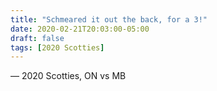 ```yaml
---
title: "Schmeared it out the back, for a 3!"
date: 2020-02-21T20:03:00-05:00
draft: false
tags: [2020 Scotties]
---
```

— 2020 Scotties, ON vs MB
<!--more--> 

